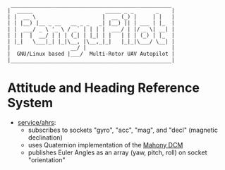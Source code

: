      ___________________________________________________
    |  _____                       _____ _ _       _    |
    | |  __ \                     |  __ (_) |     | |   |
    | | |__) |__ _ __   __ _ _   _| |__) || | ___ | |_  |
    | |  ___/ _ \ '_ \ / _` | | | |  ___/ | |/ _ \| __| |
    | | |  |  __/ | | | (_| | |_| | |   | | | (_) | |_  |
    | |_|   \___|_| |_|\__, |\__,_|_|   |_|_|\___/ \__| |
    |                   __/ |                           |
    |  GNU/Linux based |___/  Multi-Rotor UAV Autopilot |
    |___________________________________________________|


Attitude and Heading Reference System
=====================================

- [service/ahrs](service):
  - subscribes to sockets "gyro", "acc", "mag", and "decl" (magnetic declination)
  - uses Quaternion implementation of the [Mahony DCM](https://gentlenav.googlecode.com/files/MahonyPapers.zip)
  - publishes Euler Angles as an array (yaw, pitch, roll) on socket "orientation"
